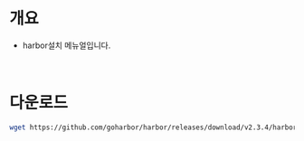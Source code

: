 # 개요
* harbor설치 메뉴얼입니다.

<br>

# 다운로드
```sh
wget https://github.com/goharbor/harbor/releases/download/v2.3.4/harbor-offline-installer-v2.3.4.tgz
```